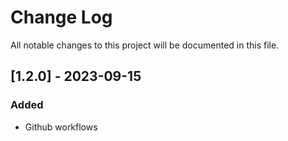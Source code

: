 # Change Log
All notable changes to this project will be documented in this file.

## [1.2.0] - 2023-09-15
### Added
- Github workflows